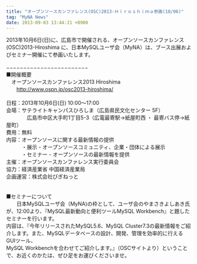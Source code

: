 ```yaml
---
title: "オープンソースカンファレンス(OSC)2013-Ｈｉｒｏｓｈｉｍａ参画(10/06)"
tag: "MyNA News"
date: 2013-09-03 13:44:21 +0900
---
```


2013年10月6日(日)に、広島市で開催される、オープンソースカンファレンス(OSC)2013-Hiroshima に、日本MySQLユーザ会（MyNA）は、ブース出展およびセミナー開催にて参画いたします。<br>
<br>
−−−−−−−−−−−−−−−−−−−−−−−−<br>
■開催概要<br>
　オープンソースカンファレンス2013 Hiroshima<br>
　　http://www.ospn.jp/osc2013-hiroshima/<br>
<br>
日程：2013年10月6日(日) 10:00〜17:00<br>
会場：サテライトキャンパスひろしま（広島県民文化センター 5F）<br>
　　　　広島市中区大手町1丁目5-3（広電最寄駅→紙屋町西 ・ 最寄バス停→紙屋町）<br>
費用：無料<br>
内容：オープンソースに関する最新情報の提供<br>
　　　・展示 - オープンソースコミュニティ、企業・団体による展示<br>
　　　・セミナー - オープンソースの最新情報を提供<br>
主催：オープンソースカンファレンス実行委員会<br>
協力：経済産業省 中国経済産業局<br>
企画運営：株式会社びぎねっと <br>
<br>
<br>
■セミナーについて<br>
　　日本MySQLユーザ会（MyNA)の枠として、ユーザ会のやまさきよしあき氏が、12:00より、『MySQL最新動向と便利ツールMySQL Workbench』と題したセミナーを行います。<br>
内容は、『今年リリースされたMySQL5.6、MySQL Cluster7.3の最新情報をご紹介します。また、MySQLデータベースの設計、開発、管理を効率的に行えるGUIツール、<br>
MySQL Workbenchを合わせてご紹介します。』（OSCサイトより）ということで、お近くのかたは、ぜひ足をお運びくださいませ。<br>
<br>
<br>
<br>
<br>
<br>
<br>
<br>
